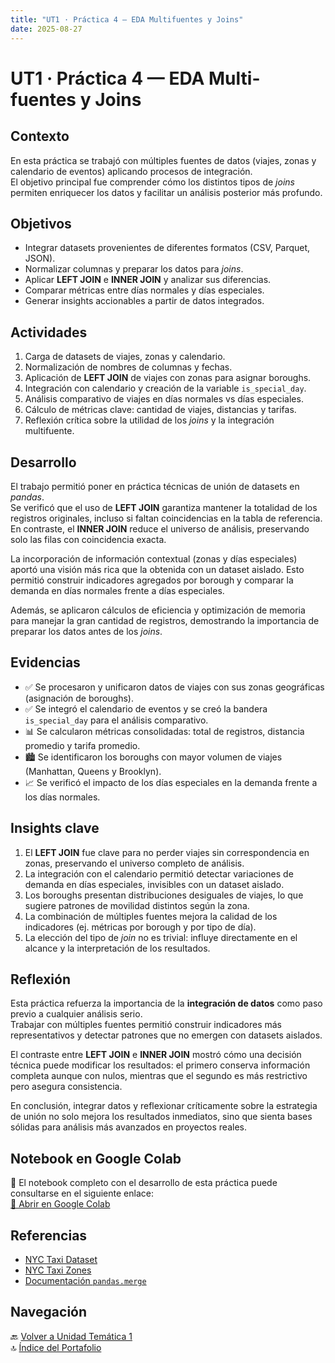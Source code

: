```yaml
---
title: "UT1 · Práctica 4 — EDA Multifuentes y Joins"
date: 2025-08-27
---
```


# UT1 · Práctica 4 — EDA Multi-fuentes y Joins

## Contexto
En esta práctica se trabajó con múltiples fuentes de datos (viajes, zonas y calendario de eventos) aplicando procesos de integración.  
El objetivo principal fue comprender cómo los distintos tipos de *joins* permiten enriquecer los datos y facilitar un análisis posterior más profundo.

## Objetivos
- Integrar datasets provenientes de diferentes formatos (CSV, Parquet, JSON).  
- Normalizar columnas y preparar los datos para *joins*.  
- Aplicar **LEFT JOIN** e **INNER JOIN** y analizar sus diferencias.  
- Comparar métricas entre días normales y días especiales.  
- Generar insights accionables a partir de datos integrados.  

## Actividades
1. Carga de datasets de viajes, zonas y calendario.  
2. Normalización de nombres de columnas y fechas.  
3. Aplicación de **LEFT JOIN** de viajes con zonas para asignar boroughs.  
4. Integración con calendario y creación de la variable `is_special_day`.  
5. Análisis comparativo de viajes en días normales vs días especiales.  
6. Cálculo de métricas clave: cantidad de viajes, distancias y tarifas.  
7. Reflexión crítica sobre la utilidad de los *joins* y la integración multifuente.  

## Desarrollo
El trabajo permitió poner en práctica técnicas de unión de datasets en *pandas*.  
Se verificó que el uso de **LEFT JOIN** garantiza mantener la totalidad de los registros originales, incluso si faltan coincidencias en la tabla de referencia. En contraste, el **INNER JOIN** reduce el universo de análisis, preservando solo las filas con coincidencia exacta.  

La incorporación de información contextual (zonas y días especiales) aportó una visión más rica que la obtenida con un dataset aislado. Esto permitió construir indicadores agregados por borough y comparar la demanda en días normales frente a días especiales.  

Además, se aplicaron cálculos de eficiencia y optimización de memoria para manejar la gran cantidad de registros, demostrando la importancia de preparar los datos antes de los *joins*.  

## Evidencias
- ✅ Se procesaron y unificaron datos de viajes con sus zonas geográficas (asignación de boroughs).  
- ✅ Se integró el calendario de eventos y se creó la bandera `is_special_day` para el análisis comparativo.  
- 📊 Se calcularon métricas consolidadas: total de registros, distancia promedio y tarifa promedio.  
- 🏙️ Se identificaron los boroughs con mayor volumen de viajes (Manhattan, Queens y Brooklyn).  
- 📈 Se verificó el impacto de los días especiales en la demanda frente a los días normales.  

## Insights clave
1. El **LEFT JOIN** fue clave para no perder viajes sin correspondencia en zonas, preservando el universo completo de análisis.  
2. La integración con el calendario permitió detectar variaciones de demanda en días especiales, invisibles con un dataset aislado.  
3. Los boroughs presentan distribuciones desiguales de viajes, lo que sugiere patrones de movilidad distintos según la zona.  
4. La combinación de múltiples fuentes mejora la calidad de los indicadores (ej. métricas por borough y por tipo de día).  
5. La elección del tipo de *join* no es trivial: influye directamente en el alcance y la interpretación de los resultados.  

## Reflexión
Esta práctica refuerza la importancia de la **integración de datos** como paso previo a cualquier análisis serio.  
Trabajar con múltiples fuentes permitió construir indicadores más representativos y detectar patrones que no emergen con datasets aislados.  

El contraste entre **LEFT JOIN** e **INNER JOIN** mostró cómo una decisión técnica puede modificar los resultados: el primero conserva información completa aunque con nulos, mientras que el segundo es más restrictivo pero asegura consistencia.  

En conclusión, integrar datos y reflexionar críticamente sobre la estrategia de unión no solo mejora los resultados inmediatos, sino que sienta bases sólidas para análisis más avanzados en proyectos reales.  

## Notebook en Google Colab
📓 El notebook completo con el desarrollo de esta práctica puede consultarse en el siguiente enlace:  
[🔗 Abrir en Google Colab](https://colab.research.google.com/github/agustina-esquibel/Ingenieria-datos/blob/main/docs/UT1/practica4/Agustina_Esquibelpractico4.ipynb)

## Referencias
- [NYC Taxi Dataset](https://www1.nyc.gov)  
- [NYC Taxi Zones](https://www1.nyc.gov)  
- [Documentación `pandas.merge`](https://pandas.pydata.org/docs/reference/api/pandas.DataFrame.merge.html)  

## Navegación
🔙 [Volver a Unidad Temática 1](../main.md)  
🔝 [Índice del Portafolio](../../portfolio/index.md)

